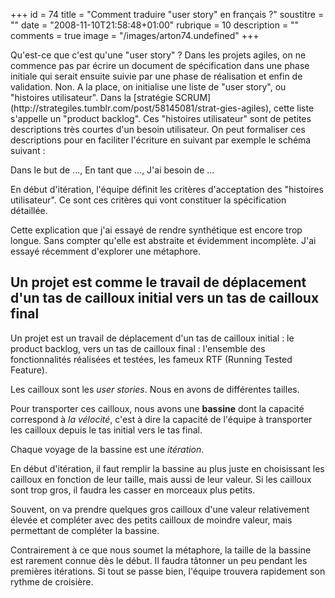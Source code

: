 +++
id = 74
title = "Comment traduire \"user story\" en français ?"
soustitre = ""
date = "2008-11-10T21:58:48+01:00"
rubrique = 10
description = ""
comments = true
image = "/images/arton74.undefined"
+++

<div class="chapo"></div>
Qu'est-ce que c'est qu'une "user story" ? Dans les projets agiles, on ne commence pas par écrire un document de spécification dans une phase initiale qui serait ensuite suivie par une phase de réalisation et enfin de validation. Non. A la place, on initialise une liste de "user story", ou "histoires utilisateur". Dans la [stratégie SCRUM](http://strategiles.tumblr.com/post/58145081/strat-gies-agiles), cette liste s'appelle un "product backlog". Ces "histoires utilisateur" sont de petites descriptions très courtes d'un besoin utilisateur. On peut formaliser ces descriptions pour en faciliter l'écriture en suivant par exemple le schéma suivant :

Dans le but de ..., En tant que ..., J'ai besoin de ...

En début d'itération, l'équipe définit les critères d'acceptation des "histoires utilisateur". Ce sont ces critères qui vont constituer la spécification détaillée.

Cette explication que j'ai essayé de rendre synthétique est encore trop longue. Sans compter qu'elle est abstraite et évidemment incomplète. J'ai essayé récemment d'explorer une métaphore.

## Un projet est comme le travail de déplacement d'un tas de cailloux initial vers un tas de cailloux final

Un projet est un travail de déplacement d'un tas de cailloux initial : le product backlog, vers un tas de cailloux final : l'ensemble des fonctionnalités réalisées et testées, les fameux RTF (Running Tested Feature).

Les cailloux sont les _user stories_. Nous en avons de différentes tailles. 

Pour transporter ces cailloux, nous avons une **bassine** dont la capacité correspond à _la vélocité_, c'est à dire la capacité de l'équipe à transporter les cailloux depuis le tas initial vers le tas final.

Chaque voyage de la bassine est une _itération_.

En début d'itération, il faut remplir la bassine au plus juste en choisissant les cailloux en fonction de leur taille, mais aussi de leur valeur. Si les cailloux sont trop gros, il faudra les casser en morceaux plus petits.

Souvent, on va prendre quelques gros cailloux d'une valeur relativement élevée et compléter avec des petits cailloux de moindre valeur, mais permettant de compléter la bassine.

Contrairement à ce que nous soumet la métaphore, la taille de la bassine est rarement connue dès le début. Il faudra tâtonner un peu pendant les premières itérations. Si tout se passe bien, l'équipe trouvera rapidement son rythme de croisière.